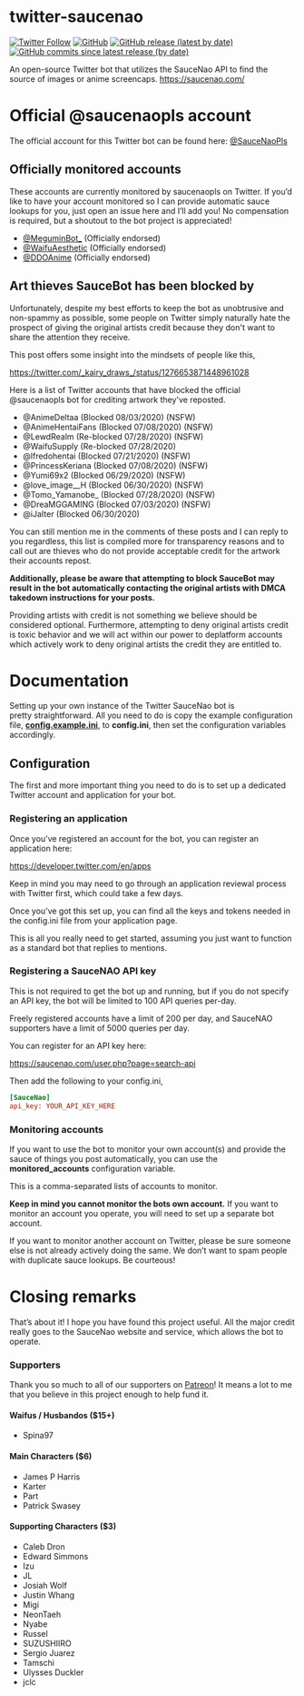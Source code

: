 # twitter-saucenao
[![Twitter Follow](https://img.shields.io/twitter/follow/saucenaopls)](https://twitter.com/saucenaopls) [![GitHub](https://img.shields.io/github/license/FujiMakoto/twitter-saucenao)](https://github.com/FujiMakoto/twitter-saucenao/blob/master/LICENSE) [![GitHub release (latest by date)](https://img.shields.io/github/v/release/fujimakoto/twitter-saucenao)](https://github.com/FujiMakoto/twitter-saucenao/releases) [![GitHub commits since latest release (by date)](https://img.shields.io/github/commits-since/fujimakoto/twitter-saucenao/latest)](https://github.com/FujiMakoto/twitter-saucenao/releases)

An open-source Twitter bot that utilizes the SauceNao API to find the source of images or anime screencaps.
https://saucenao.com/

# Official @saucenaopls account
The official account for this Twitter bot can be found here: [@SauceNaoPls](https://twitter.com/saucenaopls)

## Officially monitored accounts
These accounts are currently monitored by saucenaopls on Twitter. If you’d like to have your account monitored so I can provide automatic sauce lookups for you, just open an issue here and I’ll add you! No compensation is required, but a shoutout to the bot project is appreciated!

* [@MeguminBot_](https://twitter.com/MeguminBot_) (Officially endorsed)
* [@WaifuAesthetic](https://twitter.com/WaifuAesthetic) (Officially endorsed)
* [@DDOAnime](https://twitter.com/DDOAnime) (Officially endorsed)

## Art thieves SauceBot has been blocked by
Unfortunately, despite my best efforts to keep the bot as unobtrusive and non-spammy as possible, some people on Twitter simply naturally hate the prospect of giving the original artists credit because they don't want to share the attention they receive.

This post offers some insight into the mindsets of people like this,

https://twitter.com/_kairy_draws_/status/1276653871448961028

Here is a list of Twitter accounts that have blocked the official @saucenaopls bot for crediting artwork they've reposted.

* @AnimeDeltaa (Blocked 08/03/2020) (NSFW)
* @AnimeHentaiFans (Blocked 07/08/2020) (NSFW)
* @LewdRealm (Re-blocked 07/28/2020) (NSFW)
* @WaifuSupply (Re-blocked 07/28/2020)
* @lfredohentai (Blocked 07/21/2020) (NSFW)
* @PrincessKeriana (Blocked 07/08/2020) (NSFW)
* @Yumi69x2 (Blocked 06/29/2020) (NSFW)
* @love_image__H (Blocked 06/30/2020) (NSFW)
* @Tomo_Yamanobe_ (Blocked 07/28/2020) (NSFW)
* @DreaMGGAMING (Blocked 07/03/2020) (NSFW)
* @iJaIter (Blocked 06/30/2020)

You can still mention me in the comments of these posts and I can reply to you regardless, this list is compiled more for transparency reasons and to call out are thieves who do not provide acceptable credit for the artwork their accounts repost.

**Additionally, please be aware that attempting to block SauceBot may result in the bot automatically contacting the original artists with DMCA takedown instructions for your posts.**

Providing artists with credit is not something we believe should be considered optional. Furthermore, attempting to deny original artists credit is toxic behavior and we will act within our power to deplatform accounts which actively work to deny original artists the credit they are entitled to.

# Documentation
Setting up your own instance of the Twitter SauceNao bot is pretty straightforward. All you need to do is copy the example configuration file, [**config.example.ini**](https://github.com/FujiMakoto/twitter-saucenao/blob/master/config.example.ini), to **config.ini**, then set the configuration variables accordingly.

## Configuration
The first and more important thing you need to do is to set up a dedicated Twitter account and application for your bot.

### Registering an application
Once you’ve registered an account for the bot, you can register an application here:

https://developer.twitter.com/en/apps

Keep in mind you may need to go through an application reviewal process with Twitter first, which could take a few days.

Once you’ve got this set up, you can find all the keys and tokens needed in the config.ini file from your application page.

This is all you really need to get started, assuming you just want to function as a standard bot that replies to mentions.

### Registering a SauceNAO API key
This is not required to get the bot up and running, but if you do not specify an API key, the bot will be limited to 100 API queries per-day.

Freely registered accounts have a limit of 200 per day, and SauceNAO supporters have a limit of 5000 queries per day.

You can register for an API key here:

https://saucenao.com/user.php?page=search-api

Then add the following to your config.ini,

```ini
[SauceNao]
api_key: YOUR_API_KEY_HERE
```

### Monitoring accounts
If you want to use the bot to monitor your own account(s) and provide the sauce of things you post automatically, you can use the **monitored_accounts** configuration variable.

This is a comma-separated lists of accounts to monitor.

**Keep in mind you cannot monitor the bots own account.** If you want to monitor an account you operate, you will need to set up a separate bot account.

If you want to monitor another account on Twitter, please be sure someone else is not already actively doing the same. We don’t want to spam people with duplicate sauce lookups. Be courteous!

# Closing remarks
That’s about it! I hope you have found this project useful. All the major credit really goes to the SauceNao website and service, which allows the bot to operate.

### Supporters

Thank you so much to all of our supporters on [Patreon](https://www.patreon.com/saucebot)! It means a lot to me that you believe in this project enough to help fund it.

#### Waifus / Husbandos ($15+)

* Spina97

#### Main Characters ($6)

* James P Harris
* Karter
* Part
* Patrick Swasey

#### Supporting Characters ($3)

* Caleb Dron
* Edward Simmons
* Izu
* JL
* Josiah Wolf
* Justin Whang
* Migi
* NeonTaeh
* Nyabe
* Russel
* SUZUSHIIRO
* Sergio Juarez
* Tamschi
* Ulysses Duckler
* jclc
